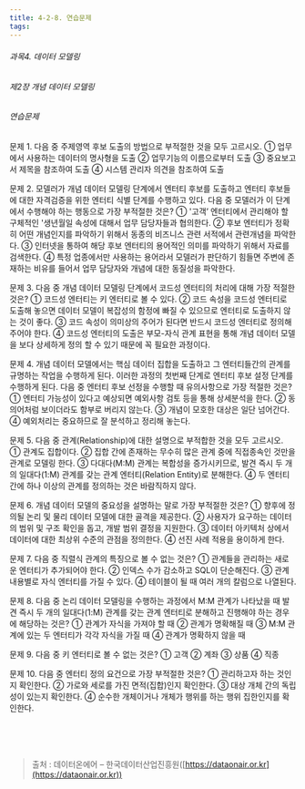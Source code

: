```yaml
---
title: 4-2-8. 연습문제
tags: 
---
```


###### 과목4. 데이터 모델링
###### 제2장 개념 데이터 모델링
###### 연습문제

문제 1. 다음 중 주제영역 후보 도출의 방법으로 부적절한 것을 모두 고르시오.
① 업무에서 사용하는 데이터의 명사형을 도출
② 업무기능의 이름으로부터 도출
③ 중요보고서 제목을 참조하여 도출
④ 시스템 관리자 의견을 참조하여 도출

문제 2. 모델러가 개념 데이터 모델링 단계에서 엔터티 후보를 도출하고 엔터티 후보들에 대한 자격검증을 위한 엔터티 식별 단계를 수행하고 있다. 다음 중 모델러가 이 단계에서 수행해야 하는 행동으로 가장 부적절한 것은?
① '고객’ 엔터티에서 관리해야 할 구체적인 '생년월일 속성에 대해서 업무 담당자들과 협의한다.
② 후보 엔터티가 정확히 어떤 개념인지를 파악하기 위해서 동종의 비즈니스 관련 서적에서 관련개념을 파악한다.
③ 인터넷을 통하여 해당 후보 엔터티의 용어적인 의미를 파악하기 위해서 자료를 검색한다. 
④ 특정 업종에서만 사용하는 용어라서 모델러가 판단하기 힘들면 주변에 존재하는 비유를 들어서 업무 담당자와 개념에 대한 동질성을 파악한다.

문제 3. 다음 중 개념 데이터 모델링 단계에서 코드성 엔터티의 처리에 대해 가장 적절한 것은?
① 코드성 엔터티는 키 엔터티로 볼 수 있다.
② 코드 속성을 코드성 엔터티로 도출해 놓으면 데이터 모델이 복잡성의 함정에 빠질 수 있으므로 엔터티로 도출하지 않는 것이 좋다.
③ 코드 속성이 의미상의 주어가 된다면 반드시 코드성 엔터티로 정의해 주어야 한다. 
④ 코드성 엔터티의 도출은 부모-자식 관계 표현을 통해 개념 데이터 모델을 보다 상세하게 정의 할 수 있기 때문에 꼭 필요한 과정이다.

문제 4. 개념 데이터 모델에서는 핵심 데이터 집합을 도출하고 그 엔터티들간의 관계를 규명하는 작업을 수행하게 된다. 이러한 과정의 첫번째 단계로 엔터티 후보 설정 단계를 수행하게 된다. 다음 중 엔터티 후보 선정을 수행할 때 유의사항으로 가장 적절한 것은?
① 엔터티 가능성이 있다고 예상되면 예외사항 검토 등을 통해 상세분석을 한다. 
② 동의어처럼 보이더라도 함부로 버리지 않는다.
③ 개념이 모호한 대상은 일단 넘어간다. 
④ 예외처리는 중요하므로 잘 분석하고 정리해 놓는다.

문제 5. 다음 중 관계(Relationship)에 대한 설명으로 부적합한 것을 모두 고르시오.
① 관계도 집합이다. 
② 집합 간에 존재하는 무수히 많은 관계 중에 직접종속인 것만을 관계로 모델링 한다. 
③ 다대다(M:M) 관계는 복합성을 증가시키므로, 발견 즉시 두 개의 일대다(1:M) 관계를 갖는 관계 엔터티(Relation Entity)로 분해한다. 
④ 두 엔터티 간에 하나 이상의 관계를 정의하는 것은 바람직하지 않다.

문제 6. 개념 데이터 모델의 중요성을 설명하는 말로 가장 부적절한 것은?
① 향후에 정의될 논리 및 물리 데이터 모델에 대한 골격을 제공한다. 
② 사용자가 요구하는 데이터의 범위 및 구조 확인을 돕고, 개발 범위 결정을 지원한다. 
③ 데이터 아키텍처 상에서 데이터에 대한 최상위 수준의 관점을 정의한다. 
④ 선진 사례 적용을 용이하게 한다.

문제 7. 다음 중 직렬식 관계의 특징으로 볼 수 없는 것은?
① 관계들을 관리하는 새로운 엔터티가 추가되어야 한다. 
② 인덱스 수가 감소하고 SQL이 단순해진다.
③ 관계 내용별로 자식 엔터티를 가질 수 있다. 
④ 테이블이 될 때 여러 개의 칼럼으로 나열된다.

문제 8. 다음 중 논리 데이터 모델링을 수행하는 과정에서 M:M 관계가 나타났을 때 발견 즉시 두 개의 일대다(1:M) 관계를 갖는 관계 엔터티로 분해하고 진행해야 하는 경우에 해당하는 것은?
① 관계가 자식을 가져야 할 때
② 관계가 명확해질 때
③ M:M 관계에 있는 두 엔터티가 각각 자식을 가질 때
④ 관계가 명확하지 않을 때

문제 9. 다음 중 키 엔터티로 볼 수 없는 것은?
① 고객 
② 계좌 
③ 상품
④ 직종

문제 10. 다음 중 엔터티 정의 요건으로 가장 부적절한 것은?
① 관리하고자 하는 것인지 확인한다.
② 가로와 세로를 가진 면적(집합)인지 확인한다. 
③ 대상 개체 간의 독립성이 있는지 확인한다. 
④ 순수한 개체이거나 개체가 행위를 하는 행위 집한인지를 확인한다.

<br><br><br>
> 출처 : 데이터온에어 – 한국데이터산업진흥원([https://dataonair.or.kr](https://dataonair.or.kr))